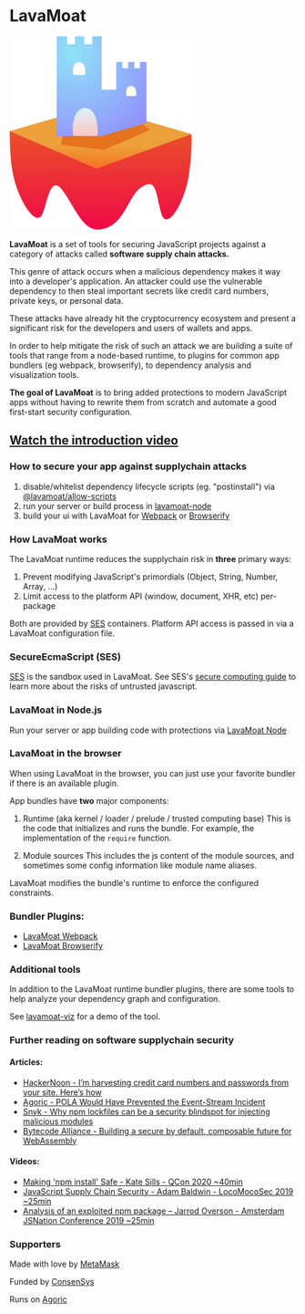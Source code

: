 # LavaMoat

![LavaMoat](./assets/lavamoat-logo.png "Introduction to LavaMoat")

**LavaMoat** is a set of tools for securing JavaScript projects against a category of attacks called **software supply chain attacks.**

This genre of attack occurs when a malicious dependency makes it way into a developer's application. An attacker could use the vulnerable dependency to then steal important secrets like credit card numbers, private keys, or personal data.

These attacks have already hit the cryptocurrency ecosystem and present a significant risk for the developers and users of wallets and apps.

In order to help mitigate the risk of such an attack we are building a suite of tools that range from a node-based runtime, to plugins for common app bundlers (eg webpack, browserify), to dependency analysis and visualization tools.

**The goal of LavaMoat** is to bring added protections to modern JavaScript apps without having to rewrite them from scratch and automate a good first-start security configuration.


## [Watch the introduction video](https://www.youtube.com/watch?v=iaqe6F4S2tA&feature=emb_title&ab_channel=Feross)


### How to secure your app against supplychain attacks

1. disable/whitelist dependency lifecycle scripts (eg. "postinstall") via [@lavamoat/allow-scripts][LavamoatAllowScripts]
2. run your server or build process in [lavamoat-node][LavamoatNode]
3. build your ui with LavaMoat for [Webpack][LavamoatWebpack] or [Browserify][LavamoatBrowserify]

### How LavaMoat works

The LavaMoat runtime reduces the supplychain risk in **three** primary ways:
  1. Prevent modifying JavaScript's primordials (Object, String, Number, Array, ...)
  2. Limit access to the platform API (window, document, XHR, etc) per-package

Both are provided by [SES][SesGithub] containers. Platform API access is passed in via a LavaMoat configuration file.

### SecureEcmaScript (SES)

[SES][SesGithub] is the sandbox used in LavaMoat. See SES's [secure computing guide][SesComputingGuide] to learn more about the risks of untrusted javascript.

### LavaMoat in Node.js

Run your server or app building code with protections via [LavaMoat Node][LavamoatNode]

### LavaMoat in the browser

When using LavaMoat in the browser, you can just use your favorite bundler if there is an available plugin.

App bundles have **two** major components:

1. Runtime (aka kernel / loader / prelude / trusted computing base)
This is the code that initializes and runs the bundle. For example, the implementation of the `require` function.

2. Module sources
This includes the js content of the module sources, and sometimes some config information like module name aliases.

LavaMoat modifies the bundle's runtime to enforce the configured constraints.

### Bundler Plugins:
  - [LavaMoat Webpack][LavamoatWebpack]
  - [LavaMoat Browserify][LavamoatBrowserify]

### Additional tools

In addition to the LavaMoat runtime bundler plugins, there are some tools to help analyze your dependency graph and configuration.

See [lavamoat-viz][LavamoatViz] for a demo of the tool.

### Further reading on software supplychain security

#### Articles:
- [HackerNoon - I’m harvesting credit card numbers and passwords from your site. Here’s how](https://medium.com/hackernoon/im-harvesting-credit-card-numbers-and-passwords-from-your-site-here-s-how-9a8cb347c5b5)
- [Agoric - POLA Would Have Prevented the Event-Stream Incident](https://medium.com/agoric/pola-would-have-prevented-the-event-stream-incident-45653ecbda99)
- [Snyk - Why npm lockfiles can be a security blindspot for injecting malicious modules](https://snyk.io/blog/why-npm-lockfiles-can-be-a-security-blindspot-for-injecting-malicious-modules/)
- [Bytecode Alliance - Building a secure by default, composable future for WebAssembly](https://bytecodealliance.org/articles/announcing-the-bytecode-alliance)

#### Videos:
- [Making 'npm install' Safe - Kate Sills - QCon 2020 ~40min](https://www.infoq.com/presentations/npm-install/)
- [JavaScript Supply Chain Security - Adam Baldwin - LocoMocoSec 2019 ~25min](https://www.youtube.com/watch?v=HDo2iOlkbyc)
- [Analysis of an exploited npm package – Jarrod Overson - Amsterdam JSNation Conference 2019  ~25min](https://www.youtube.com/watch?v=cvtt8TexqbU)

### Supporters

Made with love by [MetaMask](https://github.com/metamask/)

Funded by [ConsenSys](https://github.com/consensys)

Runs on [Agoric](https://github.com/agoric/)

[SesGithub]: https://github.com/Agoric/ses-shim
[SesComputingGuide]: https://github.com/Agoric/SES-shim/blob/master/packages/ses/docs/secure-coding-guide.md

[CytoplasmGithub]: https://github.com/lavamoat/cytoplasm

[LavamoatNode]: ./packages/node
[LavamoatWebpack]: ./packages/webpack
[LavamoatBrowserify]: ./packages/browserify
[LavamoatViz]: ./packages//viz
[LavamoatAllowScripts]: ./packages/allow-scripts
